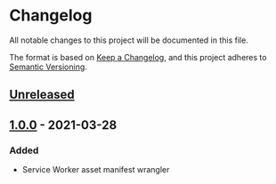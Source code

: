 # Changelog

All notable changes to this project will be documented in this file.

The format is based on [Keep a Changelog](https://keepachangelog.com/en/1.0.0/),
and this project adheres to [Semantic Versioning](https://semver.org/spec/v2.0.0.html).

## [Unreleased]

## [1.0.0] - 2021-03-28

### Added

- Service Worker asset manifest wrangler

[unreleased]: https://github.com/codewithkyle/asset-manager/compare/v1.0.0...HEAD
[1.0.0]: https://github.com/codewithkyle/asset-manager/releases/tag/v1.0.0
